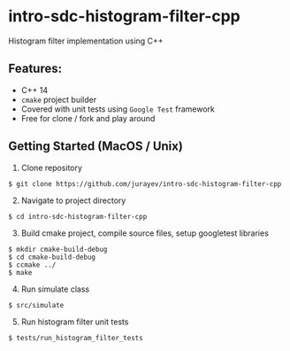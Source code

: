 # intro-sdc-histogram-filter-cpp

Histogram filter implementation using C++ 

## Features:
* C++ 14
* `cmake` project builder
* Covered with unit tests using `Google Test` framework
* Free for clone / fork and play around

## Getting Started (MacOS / Unix)
1. Clone repository
```
$ git clone https://github.com/jurayev/intro-sdc-histogram-filter-cpp
```
2. Navigate to project directory
```
$ cd intro-sdc-histogram-filter-cpp
```
3. Build cmake project, compile source files, setup googletest libraries
```
$ mkdir cmake-build-debug
$ cd cmake-build-debug 
$ ccmake ../
$ make 
```
4. Run simulate class
```
$ src/simulate
```
5. Run histogram filter unit tests
```
$ tests/run_histogram_filter_tests
```
